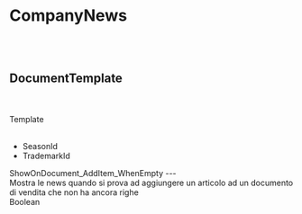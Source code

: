 # CompanyNews

<br><br> 

DocumentTemplate 
---
<br>  <br> 
Template <br> 
 <br>
<ul> 
<li>SeasonId</li>
<li>TrademarkId</li>
</ul>
ShowOnDocument_AddItem_WhenEmpty 
---
<br> Mostra le news quando si prova ad aggiungere un articolo ad un documento di vendita che non ha ancora righe <br> 
Boolean <br> 
 <br>
<ul> 
</ul>

